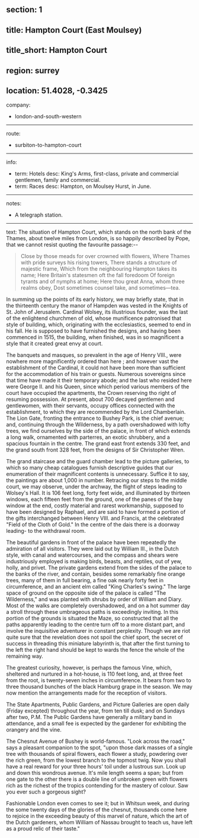 section: 1
----
title: Hampton Court (East Moulsey)
----
title_short: Hampton Court
----
region: surrey
----
location: 51.4028, -0.3425
----
company:
- london-and-south-western
----
route:
- surbiton-to-hampton-court
----
info:
- term: Hotels
  desc: King's Arms, first-class, private and commercial gentlemen, family and commercial.
- term: Races
  desc: Hampton, on Moulsey Hurst, in June.
----
notes:
- A telegraph station.
----
text: The situation of Hampton Court, which stands on the north bank of the Thames, about twelve miles from London, is so happily described by Pope, that we cannot resist quoting the favourite passage:--

> Close by those meads for over crowned with flowers,
> Where Thames with pride surveys his rising towers,
> There stands a structure of majestic frame,
> Which from the neighbouring Hampton takes its name;
> Here Britain's statesmen oft the fall foredoom
> Of foreign tyrants and of nymphs at home;
> Here thou great Anna, whom three realms obey,
> Dost sometimes counsel take, and sometimes—tea.

In summing up the points of its early history, we may briefly state, that in the thirteenth century the manor of Hampden was vested in the Knights of St. John of Jerusalem. Cardinal Wolsey, its illustrious founder, was the last of the enlightend churchmen of old, whose munificence patronised that style of building, which, originating with the ecclesiastics, seemed to end in his fall. He is supposed to have furnished the designs, and having been commenced in 1515, the building, when finished, was in so magnificent a style that it created great envy at court.

The banquets and masques, so prevalent in the age of Henry VIII., were nowhere more magnificently ordered than here ; and however vast the establishment of the Cardinal, it could not have been more than sufficient for the accommodation of his train or guests. Numerous sovereigns since that time have made it their temporary abode; and the last who resided here were George II. and his Queen, since which period various members of the court have occupied the apartments, the Crown reserving tho right of resuming possession. At present, about 700 decayed gentlemen and gentlewomen, with their servants, occupy offices connected with the establishment, to which they are recommended by the Lord Chamberlain. The Lion Gate, fronting the entrance to Bushey Park, is the chief avenue; and, continuing through the Wilderness, by a path overshadowed with lofty trees, we find ourselves by the side of the palace, in front of which extends a long walk, ornamented with parterres, an exotic shrubbery, and a spacious fountain in the centre. The grand east front extends 330 feet, and the grand south front 328 feet, from the designs of Sir Christopher Wren.

The grand staircase and the guard chamber lead to the picture galleries, to which so many cheap catalogues furnish descriptive guides that our enumeration of their magnificent contents is unnecessary. Suffice it to say, the paintings are about 1,000 in number. Retracing our steps to the middle court, we may observe, under the archway, the flight of steps leading to Wolsey's Hall. It is 106 feet long, forty feet wide, and illuminated by thirteen windows, each fifteen feet from the ground, one of the panes of the bay window at the end, costly material and rarest workmanship, supposed to have been designed by Raphael, and are said to have formed a portion of the gifts interchanged between Henry VIII. and Francis, at the celebrated "Field of the Cloth of Gold." In the centre of the dais there is a doorway leading- to the withdrawal room.

The beautiful gardens in front of the palace have been repeatedly the admiration of all visitors. They were laid out by William III., in the Dutch style, with canal and watercourses, and the compass and shears were industriously employed is making birds, beasts, and reptiles, out of yew, holly, and privet. The private gardens extend from the sides of the palace to the banks of the river, and contain, besides some remarkably fine orange trees, many of them in full bearing, a fine oak nearly forty feet in circumference, and an ancient elm called "King Charles's swing." The large space of ground on the opposite side of the palace is called "The Wilderness," and was planted with shrubs by order of William and Diary. Most of the walks are completely overshadowed, and on a hot summer day a stroll through these umbrageous paths is exceedingly inviting. In this portion of the grounds is situated the Maze, so constructed that all the paths apparently leading to the centre turn off to a more distant part, and involve the inquisitive adventurer in constant perplexity. Though we are riot quite sure that the revelation does not spoil the chief sport, the secret of success in threading this miniature labyrinth is, that after the first turning to the left the right hand should be kept to wards the fence the whole of the remaining way.

The greatest curiosity, however, is perhaps the famous Vine, which, sheltered and nurtured in a hot-house, is 110 feet long, and, at three feet from the root, is twenty-seven inches in circumference. It bears from two to three thousand bunches of the black Hamburg grape in the season. We may now mention the arrangements made for the reception of visitors.

The State Apartments, Public Gardens, and Picture Galleries are open daily (Friday excepted) throughout the year, from ten till dusk; and on Sundays after two, P.M. The Public Gardens have generally a military band in attendance, and a small fee is expected by the gardener for exhibiting the orangery and the vine.

The Chesnut Avenue of Bushey is world-famous. "Look across the road," says a pleasant companion to the spot, "upon those dark masses of a single tree with thousands of spiral flowers, each flower a study, powdering over the rich green, from the lowest branch to the topmost twig. Now you shall have a real reward for your three hours' toil under a lustrous sun. Look up and down this wondrous avenue. It's mile length seems a span; but from one gate to the other there is a double line of unbroken green with flowers rich as the richest of the tropics contending for the mastery of colour. Saw you ever such a gorgeous sight?

Fashionable London even comes to see it; but in Whitsun week, and during the some twenty days of the glories of the chesnut, thousands come here to rejoice in the exceeding beauty of this marvel of nature, which the art of the Dutch gardeners, whom William of Nassau brought to teach us, have left as a proud relic of their taste."
